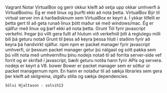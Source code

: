 Vagrant
	Notar VirtualBox og gerir okkur kleift að setja upp okkar umhverfi á VirtualBoxinu. Ég er með linux og þurfti ekki að nota þetta.
VirtualBox
	Býr til virtual server inn á harðadisknum sem VirtualBox er keyrt á. Í ykkar tilfelli er þetta gert til að geta runað linux þótt maður sé með windows/mac. Ég er sjálfur með linux og þarf ekki að nota þetta. 
Grunt
	Tól fyrir javascript verkefni. Þegar þú villt gera fullt af hlutum við verkefnið þitt á reglulegu milli bili þá geturu notað Grunt til þess að keyra þessa hluti í staðinn fyrir að keyra þá handvirkt sjálfur.
npm
	npm er packet manager fyrir javascript umhverfi, úr þessum packet manager getur þú nálgast og sótt pakka sem þú villt nota með umhvernifnu þínu
nodejs
	notað til að forrita server-side vef forrit og er skrifað í javascript, bæði geturu notða hann fyrir APIs og servera. nodejs er keyrt á V8.
bower
	Bower er packet manager sem er sóttur úr packet managernum npm. En hann er notaður til að sækja libraries sem gera þer kleift að skilgreina, útgáfu stilla og sækja dependencies.

	Sölvi Hjaltason - solvih13